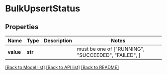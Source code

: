 # BulkUpsertStatus


## Properties
Name | Type | Description | Notes
------------ | ------------- | ------------- | -------------
**value** | **str** |  |  must be one of ["RUNNING", "SUCCEEDED", "FAILED", ]

[[Back to Model list]](../README.md#documentation-for-models) [[Back to API list]](../README.md#documentation-for-api-endpoints) [[Back to README]](../README.md)


